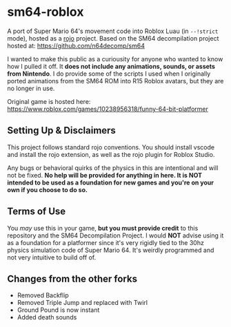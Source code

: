 # sm64-roblox

A port of Super Mario 64's movement code into Roblox Luau (in `--!strict` mode), hosted as a [rojo](https://rojo.space) project. Based on the SM64 decompilation project hosted at: https://github.com/n64decomp/sm64

I wanted to make this public as a curiousity for anyone who wanted to know how I pulled it off. It **does not include any animations, sounds, or assets from Nintendo**. I do provide some of the scripts I used when I originally ported animations from the SM64 ROM into R15 Roblox avatars, but they are no longer in use.

Original game is hosted here:<br/>
https://www.roblox.com/games/10238956318/funny-64-bit-platformer

## Setting Up & Disclaimers
This project follows standard rojo conventions. You should install vscode and install the rojo extension, as well as the rojo plugin for Roblox Studio.

Any bugs or behavioral quirks of the physics in this are intentional and will not be fixed. **No help will be provided for anything in here. It is NOT intended to be used as a foundation for new games and you're on your own if you choose to do so.**

## Terms of Use

You *may* use this in your game, **but you must provide credit** to this repository and the SM64 Decompilation Project. I would **NOT** advise using it as a foundation for a platformer since it's very rigidly tied to the 30hz physics simulation code of Super Mario 64. It's weirdly programmed and not very intuitive to build off of.

## Changes from the other forks
- Removed Backflip
- Removed Triple Jump and replaced with Twirl
- Ground Pound is now instant
- Added death sounds
